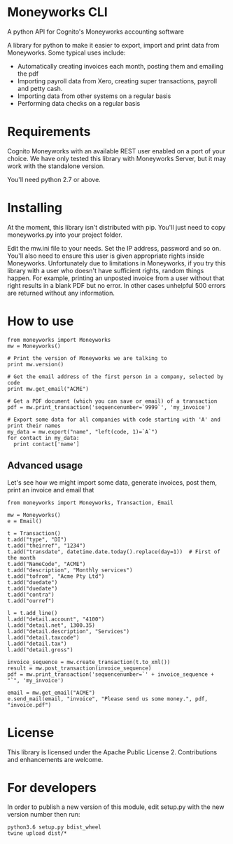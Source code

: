 # Moneyworks CLI

A python API for Cognito's Moneyworks accounting software

A library for python to make it easier to export, import and print data from Moneyworks. Some typical uses include:

* Automatically creating invoices each month, posting them and emailing the pdf
* Importing payroll data from Xero, creating super transactions, payroll and petty cash.
* Importing data from other systems on a regular basis
* Performing data checks on a regular basis

# Requirements

Cognito Moneyworks with an available REST user enabled on a port of your choice. We have only tested this library with Moneyworks Server, but it may work with the standalone version.

You'll need python 2.7 or above.

# Installing

At the moment, this library isn't distributed with pip. You'll just need to copy moneyworks.py into your project folder.

Edit the mw.ini file to your needs. Set the IP address, password and so on. You'll also need to ensure this user is given appropriate rights inside Moneyworks. Unfortunately due to limitations in Moneyworks, if you try this library with a user who doesn't have sufficient rights, random things happen. For example, printing an unposted invoice from a user without that right results in a blank PDF but no error. In other cases unhelpful 500 errors are returned without any information.

# How to use

    from moneyworks import Moneyworks
    mw = Moneyworks()
    
    # Print the version of Moneyworks we are talking to
    print mw.version()
    
    # Get the email address of the first person in a company, selected by code
    print mw.get_email("ACME")

    # Get a PDF document (which you can save or email) of a transaction
    pdf = mw.print_transaction('sequencenumber=`9999`', 'my_invoice')
    
    # Export some data for all companies with code starting with 'A' and print their names
    my_data = mw.export("name", "left(code, 1)=`A`")
    for contact in my_data:
      print contact['name']

## Advanced usage

Let's see how we might import some data, generate invoices, post them, print an invoice and email that

    from moneyworks import Moneyworks, Transaction, Email

    mw = Moneyworks()
    e = Email()

    t = Transaction()
    t.add("type", "DI")
    t.add("theirref", "1234")
    t.add("transdate", datetime.date.today().replace(day=1))  # First of the month
    t.add("NameCode", "ACME")
    t.add("description", "Monthly services")
    t.add("tofrom", "Acme Pty Ltd")
    t.add("duedate")
    t.add("duedate")
    t.add("contra")
    t.add("ourref")

    l = t.add_line()
    l.add("detail.account", "4100")
    l.add("detail.net", 1300.35)
    l.add("detail.description", "Services")
    l.add("detail.taxcode")
    l.add("detail.tax")
    l.add("detail.gross")

    invoice_sequence = mw.create_transaction(t.to_xml())
    result = mw.post_transaction(invoice_sequence)
    pdf = mw.print_transaction('sequencenumber=`' + invoice_sequence + "`", 'my_invoice')

    email = mw.get_email("ACME")
    e.send_mail(email, "invoice", "Please send us some money.", pdf, "invoice.pdf")
        
        

# License

This library is licensed under the Apache Public License 2. Contributions and enhancements are welcome.

# For developers

In order to publish a new version of this module, edit setup.py with the new version number then run:

    python3.6 setup.py bdist_wheel
    twine upload dist/*
